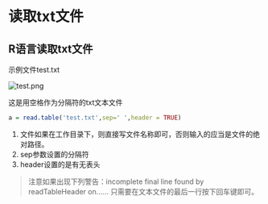 # 读取txt文件

## R语言读取txt文件

示例文件test.txt

![test.png](/Users/jasper/Desktop/test.png)

这是用空格作为分隔符的txt文本文件

```R
a = read.table('test.txt',sep=' ',header = TRUE)
```
1. 文件如果在工作目录下，则直接写文件名称即可，否则输入的应当是文件的绝对路径。
2. sep参数设置的分隔符
3. header设置的是有无表头

> 注意如果出现下列警告：incomplete final line found by readTableHeader on......
> 只需要在文本文件的最后一行按下回车键即可。


